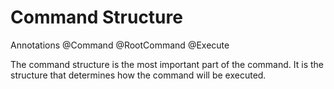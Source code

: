 # Command Structure

<tldr>
    <p>
        Annotations <shortcut>@Command</shortcut> <shortcut>@RootCommand</shortcut> <shortcut>@Execute</shortcut>
    </p>
</tldr>

The command structure is the most important part of the command. It is the structure that determines how the command will be executed.

